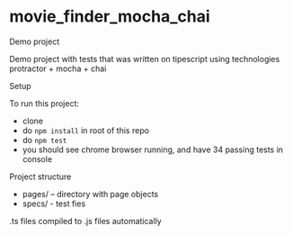 # movie_finder_mocha_chai
Demo project

Demo project with tests that was written on tipescript using technologies protractor + mocha + chai

Setup

To run this project:
- clone
- do `npm install` in root of this repo
- do `npm test`
- you should see chrome browser running, and have 34 passing tests in console

Project structure
- pages/ – directory with page objects
- specs/ - test fies

.ts files compiled to .js files automatically
